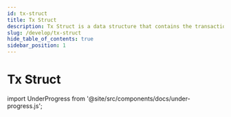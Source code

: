 ```yaml
---
id: tx-struct
title: Tx Struct
description: Tx Struct is a data structure that contains the transaction data.
slug: /develop/tx-struct
hide_table_of_contents: true
sidebar_position: 1
---
```


# Tx Struct

import UnderProgress from '@site/src/components/docs/under-progress.js';

<UnderProgress />
